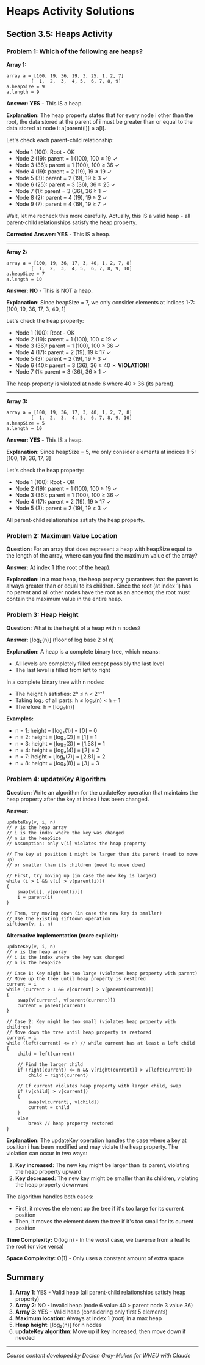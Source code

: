 # Heaps Activity Solutions

## Section 3.5: Heaps Activity

### Problem 1: Which of the following are heaps?

**Array 1:**

```
array a = [100, 19, 36, 19, 3, 25, 1, 2, 7]
         [  1,  2,  3,  4, 5,  6, 7, 8, 9]
a.heapSize = 9
a.length = 9
```

**Answer: YES** - This IS a heap.

**Explanation:**
The heap property states that for every node i other than the root, the data stored at the parent of i must be greater than or equal to the data stored at node i: a[parent(i)] ≥ a[i].

Let's check each parent-child relationship:

- Node 1 (100): Root - OK
- Node 2 (19): parent = 1 (100), 100 ≥ 19 ✓
- Node 3 (36): parent = 1 (100), 100 ≥ 36 ✓
- Node 4 (19): parent = 2 (19), 19 ≥ 19 ✓
- Node 5 (3): parent = 2 (19), 19 ≥ 3 ✓
- Node 6 (25): parent = 3 (36), 36 ≥ 25 ✓
- Node 7 (1): parent = 3 (36), 36 ≥ 1 ✓
- Node 8 (2): parent = 4 (19), 19 ≥ 2 ✓
- Node 9 (7): parent = 4 (19), 19 ≥ 7 ✓

Wait, let me recheck this more carefully. Actually, this IS a valid heap - all parent-child relationships satisfy the heap property.

**Corrected Answer: YES** - This IS a heap.

---

**Array 2:**

```
array a = [100, 19, 36, 17, 3, 40, 1, 2, 7, 8]
         [  1,  2,  3,  4, 5,  6, 7, 8, 9, 10]
a.heapSize = 7
a.length = 10
```

**Answer: NO** - This is NOT a heap.

**Explanation:**
Since heapSize = 7, we only consider elements at indices 1-7: [100, 19, 36, 17, 3, 40, 1]

Let's check the heap property:

- Node 1 (100): Root - OK
- Node 2 (19): parent = 1 (100), 100 ≥ 19 ✓
- Node 3 (36): parent = 1 (100), 100 ≥ 36 ✓
- Node 4 (17): parent = 2 (19), 19 ≥ 17 ✓
- Node 5 (3): parent = 2 (19), 19 ≥ 3 ✓
- Node 6 (40): parent = 3 (36), 36 ≥ 40 ✗ **VIOLATION!**
- Node 7 (1): parent = 3 (36), 36 ≥ 1 ✓

The heap property is violated at node 6 where 40 > 36 (its parent).

---

**Array 3:**

```
array a = [100, 19, 36, 17, 3, 40, 1, 2, 7, 8]
         [  1,  2,  3,  4, 5,  6, 7, 8, 9, 10]
a.heapSize = 5
a.length = 10
```

**Answer: YES** - This IS a heap.

**Explanation:**
Since heapSize = 5, we only consider elements at indices 1-5: [100, 19, 36, 17, 3]

Let's check the heap property:

- Node 1 (100): Root - OK
- Node 2 (19): parent = 1 (100), 100 ≥ 19 ✓
- Node 3 (36): parent = 1 (100), 100 ≥ 36 ✓
- Node 4 (17): parent = 2 (19), 19 ≥ 17 ✓
- Node 5 (3): parent = 2 (19), 19 ≥ 3 ✓

All parent-child relationships satisfy the heap property.

### Problem 2: Maximum Value Location

**Question:** For an array that does represent a heap with heapSize equal to the length of the array, where can you find the maximum value of the array?

**Answer:** At index 1 (the root of the heap).

**Explanation:**
In a max heap, the heap property guarantees that the parent is always greater than or equal to its children. Since the root (at index 1) has no parent and all other nodes have the root as an ancestor, the root must contain the maximum value in the entire heap.

### Problem 3: Heap Height

**Question:** What is the height of a heap with n nodes?

**Answer:** ⌊log₂(n)⌋ (floor of log base 2 of n)

**Explanation:**
A heap is a complete binary tree, which means:

- All levels are completely filled except possibly the last level
- The last level is filled from left to right

In a complete binary tree with n nodes:

- The height h satisfies: 2ʰ ≤ n < 2ʰ⁺¹
- Taking log₂ of all parts: h ≤ log₂(n) < h + 1
- Therefore: h = ⌊log₂(n)⌋

**Examples:**

- n = 1: height = ⌊log₂(1)⌋ = ⌊0⌋ = 0
- n = 2: height = ⌊log₂(2)⌋ = ⌊1⌋ = 1
- n = 3: height = ⌊log₂(3)⌋ = ⌊1.58⌋ = 1
- n = 4: height = ⌊log₂(4)⌋ = ⌊2⌋ = 2
- n = 7: height = ⌊log₂(7)⌋ = ⌊2.81⌋ = 2
- n = 8: height = ⌊log₂(8)⌋ = ⌊3⌋ = 3

### Problem 4: updateKey Algorithm

**Question:** Write an algorithm for the updateKey operation that maintains the heap property after the key at index i has been changed.

**Answer:**

```pseudocode
updateKey(v, i, n)
// v is the heap array
// i is the index where the key was changed
// n is the heapSize
// Assumption: only v[i] violates the heap property

// The key at position i might be larger than its parent (need to move up)
// or smaller than its children (need to move down)

// First, try moving up (in case the new key is larger)
while (i > 1 && v[i] > v[parent(i)])
{
    swap(v[i], v[parent(i)])
    i = parent(i)
}

// Then, try moving down (in case the new key is smaller)
// Use the existing siftdown operation
siftdown(v, i, n)
```

**Alternative Implementation (more explicit):**

```pseudocode
updateKey(v, i, n)
// v is the heap array
// i is the index where the key was changed  
// n is the heapSize

// Case 1: Key might be too large (violates heap property with parent)
// Move up the tree until heap property is restored
current = i
while (current > 1 && v[current] > v[parent(current)])
{
    swap(v[current], v[parent(current)])
    current = parent(current)
}

// Case 2: Key might be too small (violates heap property with children)
// Move down the tree until heap property is restored
current = i
while (left(current) <= n) // while current has at least a left child
{
    child = left(current)
    
    // Find the larger child
    if (right(current) <= n && v[right(current)] > v[left(current)])
        child = right(current)
    
    // If current violates heap property with larger child, swap
    if (v[child] > v[current])
    {
        swap(v[current], v[child])
        current = child
    }
    else
        break // heap property restored
}
```

**Explanation:**
The updateKey operation handles the case where a key at position i has been modified and may violate the heap property. The violation can occur in two ways:

1. **Key increased**: The new key might be larger than its parent, violating the heap property upward
2. **Key decreased**: The new key might be smaller than its children, violating the heap property downward

The algorithm handles both cases:
- First, it moves the element up the tree if it's too large for its current position
- Then, it moves the element down the tree if it's too small for its current position

**Time Complexity:** O(log n) - In the worst case, we traverse from a leaf to the root (or vice versa)

**Space Complexity:** O(1) - Only uses a constant amount of extra space

## Summary

1. **Array 1**: YES - Valid heap (all parent-child relationships satisfy heap property)
2. **Array 2**: NO - Invalid heap (node 6 value 40 > parent node 3 value 36)
3. **Array 3**: YES - Valid heap (considering only first 5 elements)
4. **Maximum location**: Always at index 1 (root) in a max heap
5. **Heap height**: ⌊log₂(n)⌋ for n nodes
6. **updateKey algorithm**: Move up if key increased, then move down if needed

---

_Course content developed by Declan Gray-Mullen for WNEU with Claude_
